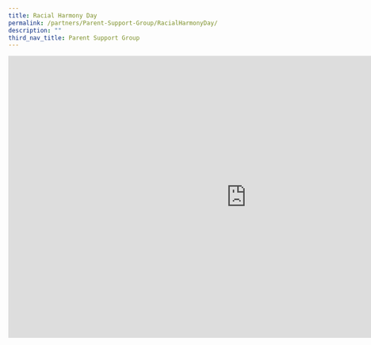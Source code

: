 ```yaml
---
title: Racial Harmony Day
permalink: /partners/Parent-Support-Group/RacialHarmonyDay/
description: ""
third_nav_title: Parent Support Group
---
```

<iframe allowfullscreen="true" height="569" width="960" frameborder="0" src="https://docs.google.com/presentation/d/e/2PACX-1vRI9xtULf-9ARTwkTew7qS4K4anP8oE_RBvLR-zl8HvM5JoJ1Pf29CrDtZcEH4sI_VI7O-GpqEvZlqB/embed?start=true&amp;loop=true&amp;delayms=10000"></iframe>